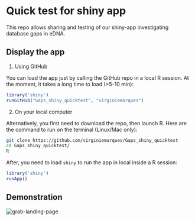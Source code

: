# Quick test for shiny app

This repo allows sharing and testing of our shiny-app investigating database gaps in eDNA.

## Display the app

1) Using GitHub

You can load the app just by calling the GitHub repo in a local R session. At the moment, it takes a  long time to load (>5-10 min):

```R
library('shiny')
runGitHub("Gaps_shiny_quicktest", "virginiemarques")
```

2) On your local computer

Alternatively, you first need to download the repo, then launch R. Here are the command to run on the terminal (Linux/Mac only):

```bash
git clone https://github.com/virginiemarques/Gaps_shiny_quicktest
cd Gaps_shiny_quicktest/
R
```

After, you need to load `shiny` to run the app in local inside a R session:

```R
library('shiny')
runApp()
```

## Demonstration

![grab-landing-page](https://github.com/winnie1312/grab/blob/master/grab-landingpage-winnie.gif)
